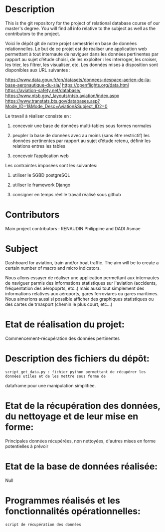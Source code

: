 # Description 

This is the git repository for the project of relational database course of our master's degree. You will find all info relative to the subject as well as the contributors to the project.

Voici le dépôt git de notre projet semestriel en base de données relationnelles. Le but de ce projet est de réaliser une application web permettant à tout internaute de naviguer dans les données pertinentes par rapport au sujet d’étude choisi,
de les exploiter : les interroger, les croiser, les trier, les filtrer, les visualiser, etc.
Les données mises à disposition sont disponibles aux URL suivantes :

https://www.data.gouv.fr/en/datasets/donnees-despace-aerien-de-la-base-aeronautique-du-sia/
https://openflights.org/data.html
https://aviation-safety.net/database/
https://www.ntsb.gov/_layouts/ntsb.aviation/index.aspx
https://www.transtats.bts.gov/databases.asp?Mode_ID=1&Mode_Desc=Aviation&Subject_ID2=0


Le travail à réaliser consiste en : 
1) concevoir une base de données multi-tables sous formes normales

2) peupler la base de données avec au moins (sans être restrictif) les données pertinentes par rapport au sujet d’étude retenu, définir les relations entres les tables

3) concevoir l’application web


Les contraintes imposées sont les suivantes:
1) utiliser le SGBD postgreSQL

2) utiliser le framework Django

3) consigner en temps réel le travail réalisé sous github

# Contributors
Main project contributors : RENAUDIN Philippine and DADI Asmae

# Subject

Dashboard for aviation, train and/or boat traffic. The aim will be to create a certain number of macro and micro indicators.

Nous allons essayer de réaliser une application permettant aux internautes de naviguer parmis des informations statistiques sur l'aviation (accidents, fréquentation des aéropoprts, etc..) mais aussi tout simplement des informations relatives aux aéroports, gares ferroviares ou gares maritimes.
Nous aimerions aussi si possible afficher des graphiques statistiques ou des cartes de trnasport (chemin le plus court, etc...)

# Etat de réalisation du projet:
Commencement-récupération des données pertinentes

# Description des fichiers du dépôt:
	script_get_data.py : fichier python permettant de récupérer les données utiles et de les mettre sous forme de 
dataframe pour une manipulation simplifiée.

# Etat de la récupération des données, du nettoyage et de leur mise en forme:
Principales données récupérées, non nettoyées, d'autres mises en forme potentielles à prévoir

# Etat de la base de données réalisée:
Null

# Programmes réalisés et les fonctionnalités opérationnelles:
	script de récupération des données
